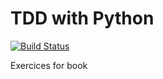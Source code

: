 # TDD with Python

[![Build Status](https://travis-ci.org/Ladeia/TDD-With-Python.svg?branch=master)](https://travis-ci.org/Ladeia/TDD-With-Python)

Exercices for book

